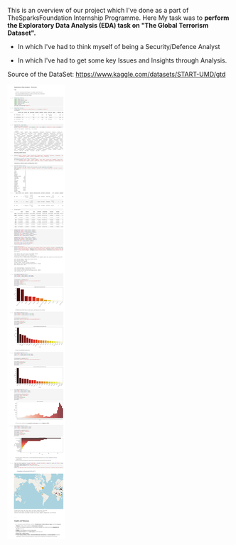 
This is an overview of our project which I've done as a part of TheSparksFoundation Internship Programme.
Here My task was to **perform the Exploratory Data Analysis (EDA) task on "The Global Terrorism Dataset".**
- In which I've had to think myself of being a Security/Defence Analyst 
* In which I've had to get some key Issues and Insights through Analysis.

Source of the DataSet: https://www.kaggle.com/datasets/START-UMD/gtd

![This is an overview of the Project](https://github.com/Inferno-scorp/DataAnalytics-and-DataScience-Projects/blob/8f193361b6e4ab41f7f55a9809b686208c3fcd9f/GlobalTerrorismDataset/_D__python_Jupyter_Projects_GlobalTerrorismDataset_Global_Terrorism.html.png)

